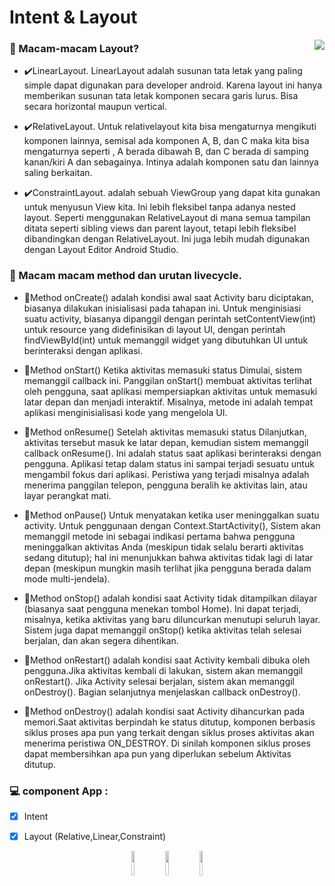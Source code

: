 # Intent & Layout

<a href="https://www.fsf.org">
	<img align="right" src="https://www.google.com/url?sa=i&url=https%3A%2F%2Fwww.eea.europa.eu%2Fmobile%2Fandroid-coming-soon%2Fimage_view_fullscreen&psig=AOvVaw39f5p_fGvTdBGj6ussHt8Y&ust=1612971189707000&source=images&cd=vfe&ved=0CAIQjRxqFwoTCMDloomQ3e4CFQAAAAAdAAAAABAD">
</a>

### 🌱 Macam-macam Layout?
- ✔️LinearLayout.
LinearLayout adalah susunan tata letak yang paling simple dapat digunakan para
developer android. Karena layout ini hanya memberikan susunan tata letak komponen secara
garis lurus. Bisa secara horizontal maupun vertical.

- ✔️RelativeLayout.
Untuk relativelayout kita bisa mengaturnya mengikuti komponen lainnya, semisal ada
komponen A, B, dan C maka kita bisa mengaturnya seperti , A berada dibawah B, dan C berada
di samping kanan/kiri A dan sebagainya. Intinya adalah komponen satu dan lainnya saling
berkaitan.

- ✔️ConstraintLayout.
adalah sebuah ViewGroup yang dapat kita gunakan untuk menyusun View kita. 
Ini lebih fleksibel tanpa adanya nested layout. Seperti menggunakan RelativeLayout 
di mana semua tampilan ditata seperti sibling views dan parent layout, 
tetapi lebih fleksibel dibandingkan dengan RelativeLayout. Ini juga lebih mudah 
digunakan dengan Layout Editor Android Studio.

### 🤳 Macam macam method dan urutan livecycle.
- 🎇Method onCreate()
adalah kondisi awal saat Activity baru diciptakan, biasanya dilakukan inisialisasi pada tahapan ini.
Untuk menginisiasi suatu activity, biasanya dipanggil dengan perintah
setContentView(int) untuk resource yang didefinisikan di layout UI, dengan perintah
findViewById(int) untuk memanggil widget yang dibutuhkan UI untuk berinteraksi dengan
aplikasi.

- 🎇Method onStart() 
Ketika aktivitas memasuki status Dimulai, sistem memanggil callback ini. Panggilan onStart()
membuat aktivitas terlihat oleh pengguna, saat aplikasi mempersiapkan aktivitas untuk memasuki latar depan 
dan menjadi interaktif. Misalnya, metode ini adalah tempat aplikasi menginisialisasi kode yang mengelola UI.

- 🎇Method onResume() 
Setelah aktivitas memasuki status Dilanjutkan, aktivitas tersebut masuk ke latar depan, 
kemudian sistem memanggil callback onResume(). Ini adalah status saat aplikasi berinteraksi dengan pengguna. 
Aplikasi tetap dalam status ini sampai terjadi sesuatu untuk mengambil fokus dari aplikasi. 
Peristiwa yang terjadi misalnya adalah menerima panggilan telepon, pengguna beralih ke aktivitas lain, 
atau layar perangkat mati.

- 🎇Method onPause()
Untuk menyatakan ketika user meninggalkan suatu activity. Untuk penggunaan
dengan Context.StartActivity(), Sistem akan memanggil metode ini sebagai indikasi pertama 
bahwa pengguna meninggalkan aktivitas Anda (meskipun tidak selalu berarti aktivitas sedang ditutup); 
hal ini menunjukkan bahwa aktivitas tidak lagi di latar depan (meskipun mungkin masih terlihat jika 
pengguna berada dalam mode multi-jendela).

- 🎇Method onStop() 
adalah kondisi saat Activity tidak ditampilkan dilayar (biasanya saat pengguna menekan tombol Home).
Ini dapat terjadi, misalnya, ketika aktivitas yang baru diluncurkan menutupi seluruh layar. 
Sistem juga dapat memanggil onStop() ketika aktivitas telah selesai berjalan, dan akan segera dihentikan.

- 🎇Method onRestart() 
adalah kondisi saat Activity kembali dibuka oleh pengguna.Jika aktivitas kembali di lakukan, sistem akan memanggil onRestart().
Jika Activity selesai berjalan, sistem akan memanggil onDestroy(). Bagian selanjutnya menjelaskan callback onDestroy().

- 🎇Method onDestroy() 
adalah kondisi saat Activity dihancurkan pada memori.Saat aktivitas berpindah ke status ditutup, 
komponen berbasis siklus proses apa pun yang terkait dengan siklus proses aktivitas akan menerima 
peristiwa ON_DESTROY. Di sinilah komponen siklus proses dapat membersihkan 
apa pun yang diperlukan sebelum Aktivitas ditutup.




### 💻 component App  :
- [x]	Intent
- [x]	Layout (Relative,Linear,Constraint)


<p align="center">
  <a <code><img width="10%" src="https://www.vectorlogo.zone/logos/java/java-ar21.svg"></code>
  </a>
  <a <code><img width="10%" src="https://www.vectorlogo.zone/logos/android/android-ar21.svg"></code>
  </a>
  <a <code><img width="10%" src="https://www.vectorlogo.zone/logos/gradle/gradle-ar21.svg"></code>
  </a>
</p>





